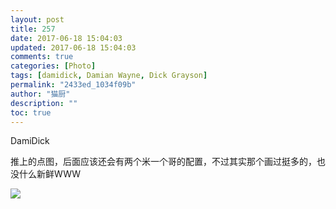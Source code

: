 ```yaml
---
layout: post
title: 257
date: 2017-06-18 15:04:03
updated: 2017-06-18 15:04:03
comments: true
categories: [Photo]
tags: [damidick, Damian Wayne, Dick Grayson]
permalink: "2433ed_1034f09b"
author: "猫厨"
description: ""
toc: true
---
```


<p>DamiDick</p> 
<p>推上的点图，后面应该还会有两个米一个哥的配置，不过其实那个画过挺多的，也没什么新鲜WWW</p>

![](https://nos.netease.com/imglf0/img/cVZNdzJtQk9JV2YvREdMSGVnNWYrRFZ4TnFGVU1kSHNKQk5CSC90bXdHanZERnF4aW10em13PT0.jpg)
